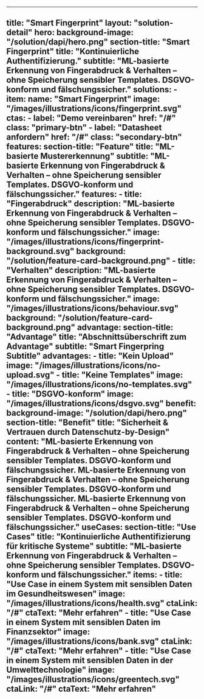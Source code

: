 
---
title: "Smart Fingerprint"
layout: "solution-detail"
hero:
  background-image: "/solution/dapi/hero.png"
  section-title: "Smart Fingerprint"
  title: "Kontinuierliche Authentifizierung."
  subtitle: "ML-basierte Erkennung von Fingerabdruck & Verhalten – ohne Speicherung sensibler Templates. DSGVO-konform und fälschungssicher."
  solutions:
    - item:
        name: "Smart Fingerprint"
        image: "/images/illustrations/icons/fingerprint.svg"
  ctas:
    - label: "Demo vereinbaren"
      href: "/#"
      class: "primary-btn"
    - label: "Datasheet anfordern"
      href: "/#"
      class: "secondary-btn"
features:
  section-title: "Feature"
  title: "ML-basierte Mustererkennung"
  subtitle: "ML-basierte Erkennung von Fingerabdruck & Verhalten – ohne Speicherung sensibler Templates. DSGVO-konform und fälschungssicher."
  features:
      - title: "Fingerabdruck"
        description: "ML-basierte Erkennung von Fingerabdruck & Verhalten – ohne Speicherung sensibler Templates. DSGVO-konform und fälschungssicher."
        image: "/images/illustrations/icons/fingerprint-background.svg"
        background: "/solution/feature-card-background.png"
      - title: "Verhalten"
        description: "ML-basierte Erkennung von Fingerabdruck & Verhalten – ohne Speicherung sensibler Templates. DSGVO-konform und fälschungssicher."
        image: "/images/illustrations/icons/behaviour.svg"
        background: "/solution/feature-card-background.png"
advantage:
  section-title: "Advantage"
  title: "Abschnittsüberschrift zum Advantage"
  subtitle: "Smart Fingerpring Subtitle"
  advantages:
      - title: "Kein Upload"
        image: "/images/illustrations/icons/no-upload.svg"
      - title: "Keine Templates"
        image: "/images/illustrations/icons/no-templates.svg"
      - title: "DSGVO-konform"
        image: "/images/illustrations/icons/dsgvo.svg"
benefit:
  background-image: "/solution/dapi/hero.png"
  section-title: "Benefit"
  title: "Sicherheit & Vertrauen durch Datenschutz-by-Design"
  content: "ML-basierte Erkennung von Fingerabdruck & Verhalten – ohne Speicherung sensibler Templates. DSGVO-konform und fälschungssicher. ML-basierte Erkennung von Fingerabdruck & Verhalten – ohne Speicherung sensibler Templates. DSGVO-konform und fälschungssicher. ML-basierte Erkennung von Fingerabdruck & Verhalten – ohne Speicherung sensibler Templates. DSGVO-konform und fälschungssicher."
useCases:
  section-title: "Use Cases"
  title: "Kontinuierliche Authentifizierung für kritische Systeme"
  subtitle: "ML-basierte Erkennung von Fingerabdruck & Verhalten – ohne Speicherung sensibler Templates. DSGVO-konform und fälschungssicher."
  items:
    - title: "Use Case in einem System mit sensiblen Daten im Gesundheitswesen"
      image: "/images/illustrations/icons/health.svg"
      ctaLink: "/#"
      ctaText: "Mehr erfahren"
    - title: "Use Case in einem System mit sensiblen Daten im Finanzsektor"
      image: "/images/illustrations/icons/bank.svg"
      ctaLink: "/#"
      ctaText: "Mehr erfahren"
    - title: "Use Case in einem System mit sensiblen Daten in der Umwelttechnologie"
      image: "/images/illustrations/icons/greentech.svg"
      ctaLink: "/#"
      ctaText: "Mehr erfahren"
---